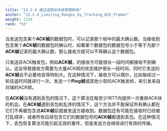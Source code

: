```yaml
---
title: "13.2.4 通过追踪ACK帧来限制块"
anchor: "13.2.4_Limiting_Ranges_by_Tracking_ACK_Frames"
weight: 1324
rank: "h3"
---
```


当发送包含某个**ACK帧**的数据包时，可以记录那个帧中的最大确认数。当接收到包含某个**ACK帧**的数据包的确认时，如果某个数据包的数据包号小于等于为那个**ACK帧**记录的最大确认数，那么接收方就可以不再确认这个数据包。

只发送非ACK触发包，例如**ACK帧**，的接收方可能很长一段时间都接收不到确认。这会导致接收方需要为大量ACK帧的状态维护很长一段时间，同时它发送的**ACK帧**会不必要地变得特别大。在这种情况下，接收方可以偶尔，比如每经过一轮往返时间就进行一次，发送一个**Ping帧**或其他小型的ACK触发帧，来引发来自对端的ACK帧。

在**ACK帧**没有遇到丢包的情况下，这个算法在每至少1RTT内提供一次重排ACK块的机会。在**ACK帧**遇到丢包和乱序的情况下，这个方法并不能保证所有确认都在它们不再被包含进**ACK帧**前就被发送方接收到。数据包还有可能在接收时已经被打乱顺序，或者所有后续包含它们的数据包号的**ACK帧**都遇到丢包。在这种情况下，丢包恢复算法可能引起无效的重传，但是发送方会继续进行有效的传输。
